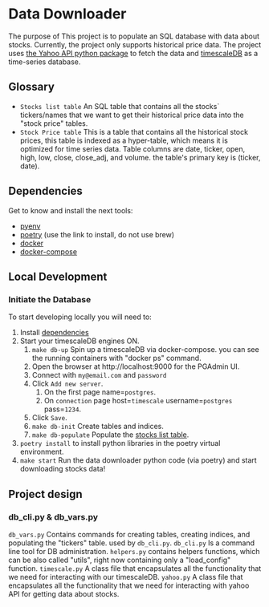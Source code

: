 # Data Downloader

The purpose of This project is to populate an SQL database with data about stocks.
Currently, the project only supports historical price data.
The project uses [the Yahoo API python package](https://pypi.org/project/yfinance/) to fetch the data and [timescaleDB](https://www.timescale.com/) as a time-series database.

## Glossary

- `Stocks list table` An SQL table that contains all the stocks` tickers/names that we want to get their historical price data into the "stock price" tables.
- `Stock Price table` This is a table that contains all the historical stock prices, this table is indexed as a hyper-table, which means it is optimized for time series data. Table columns are date, ticker, open, high, low, close, close_adj, and volume. the table's primary key is (ticker, date).

## Dependencies

Get to know and install the next tools:

- [pyenv](https://github.com/pyenv/pyenv#installation)
- [poetry](https://python-poetry.org/docs/#installation) (use the link to install, do not use brew)
- [docker](https://docs.docker.com/get-docker/)
- [docker-compose](https://docs.docker.com/compose/install/)


## Local Development

### Initiate the Database

To start developing locally you will need to:

1. Install [dependencies](#dependencies)
2. Start your timescaleDB engines ON.
   1. `make db-up` Spin up a timescaleDB via docker-compose. you can see the running containers with "docker ps" command.
   2. Open the browser at http://localhost:9000 for the PGAdmin UI.
   3. Connect with `my@email.com` and `password`
   4. Click `Add new server`.
      1. On the first page name=`postgres`.
      2. On `connection` page host=`timescale` username=`postgres` pass=`1234`.
   5. Click `Save`.
   6. `make db-init` Create tables and indices.
   7. `make db-populate` Populate the [stocks list table](#glossary).
3. `poetry install` to install python libraries in the poetry virtual environment.
4. `make start` Run the data downloader python code  (via poetry) and start downloading stocks data!


## Project design

### db_cli.py & db_vars.py
`db_vars.py` Contains commands for creating tables, creating indices, and populating the "tickers" table. used by `db_cli.py`.
`db_cli.py` Is a command line tool for DB administration.
`helpers.py` contains helpers functions, which can be also called "utils", right now containing only a "load_config" function.
`timescale.py` A class file that encapsulates all the functionality that we need for interacting with our timescaleDB.
`yahoo.py` A class file that encapsulates all the functionality that we need for interacting with yahoo API for getting data about stocks.
